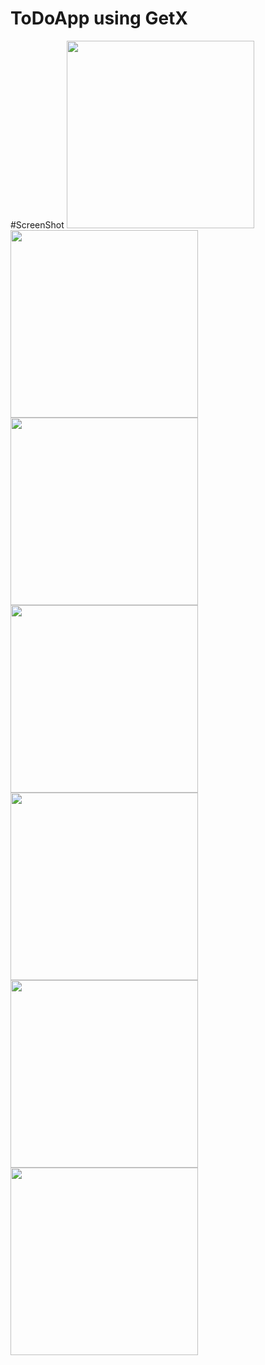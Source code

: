 # ToDoApp using GetX

#ScreenShot
<img src="https://i.imgur.com/93lI9HT.jpg" width="300">
<img src="https://i.imgur.com/93lI9HT.jpg" width="300">
<img src="https://i.imgur.com/93lI9HT.jpg" width="300">
<img src="https://i.imgur.com/93lI9HT.jpg" width="300">
<img src="https://i.imgur.com/93lI9HT.jpg" width="300">
<img src="https://i.imgur.com/93lI9HT.jpg" width="300">
<img src="https://i.imgur.com/93lI9HT.jpg" width="300">
